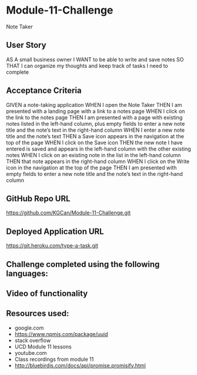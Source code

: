 # Module-11-Challenge
Note Taker

## User Story
AS A small business owner
I WANT to be able to write and save notes
SO THAT I can organize my thoughts and keep track of tasks I need to complete

## Acceptance Criteria
GIVEN a note-taking application
WHEN I open the Note Taker
THEN I am presented with a landing page with a link to a notes page
WHEN I click on the link to the notes page
THEN I am presented with a page with existing notes listed in the left-hand column, plus empty fields to enter a new note title and the note’s text in the right-hand column
WHEN I enter a new note title and the note’s text
THEN a Save icon appears in the navigation at the top of the page
WHEN I click on the Save icon
THEN the new note I have entered is saved and appears in the left-hand column with the other existing notes
WHEN I click on an existing note in the list in the left-hand column
THEN that note appears in the right-hand column
WHEN I click on the Write icon in the navigation at the top of the page
THEN I am presented with empty fields to enter a new note title and the note’s text in the right-hand column

## GitHub Repo URL

https://github.com/KGCan/Module-11-Challenge.git

## Deployed Application URL

https://git.heroku.com/type-a-task.git

## Challenge completed using the following languages:

## Video of functionality

## Resources used:
* google.com
* https://www.npmjs.com/package/uuid
* stack overflow
* UCD Module 11 lessons
* youtube.com
* Class recordings from module 11
* http://bluebirdjs.com/docs/api/promise.promisify.html